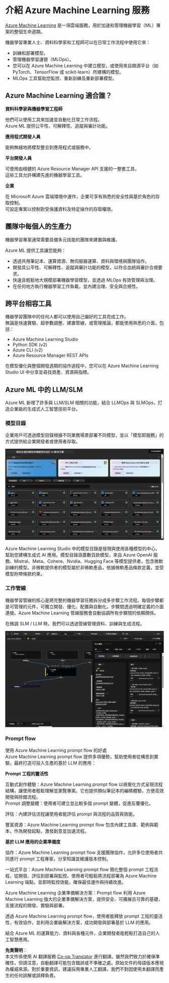 <!--
CO_OP_TRANSLATOR_METADATA:
{
  "original_hash": "7fe541373802e33568e94e13226d463c",
  "translation_date": "2025-07-17T09:35:40+00:00",
  "source_file": "md/03.FineTuning/Introduce_AzureML.md",
  "language_code": "mo"
}
-->
# **介紹 Azure Machine Learning 服務**

[Azure Machine Learning](https://ml.azure.com?WT.mc_id=aiml-138114-kinfeylo) 是一項雲端服務，用於加速和管理機器學習（ML）專案的整個生命週期。

機器學習專業人士、資料科學家和工程師可以在日常工作流程中使用它來：

- 訓練和部署模型。
- 管理機器學習運營（MLOps）。
- 您可以在 Azure Machine Learning 中建立模型，或使用來自開源平台（如 PyTorch、TensorFlow 或 scikit-learn）所建構的模型。
- MLOps 工具幫助您監控、重新訓練及重新部署模型。

## Azure Machine Learning 適合誰？

**資料科學家與機器學習工程師**

他們可以使用工具來加速並自動化日常工作流程。  
Azure ML 提供公平性、可解釋性、追蹤與審計功能。

**應用程式開發人員**

能夠無縫地將模型整合到應用程式或服務中。

**平台開發人員**

可使用由穩健的 Azure Resource Manager API 支援的一整套工具，  
這些工具允許構建先進的機器學習工具。

**企業**

在 Microsoft Azure 雲端環境中運作，企業可享有熟悉的安全性與基於角色的存取控制。  
可設定專案以控制對受保護資料及特定操作的存取權限。

## 團隊中每個人的生產力

機器學習專案通常需要具備多元技能的團隊來建置與維護。

Azure ML 提供工具讓您能夠：

- 透過共用筆記本、運算資源、無伺服器運算、資料與環境與團隊協作。
- 開發具公平性、可解釋性、追蹤與審計功能的模型，以符合血統與審計合規要求。
- 快速且輕鬆地大規模部署機器學習模型，並透過 MLOps 有效管理與治理。
- 在任何地方執行機器學習工作負載，並內建治理、安全與合規性。

## 跨平台相容工具

機器學習團隊中的任何人都可以使用自己偏好的工具完成工作。  
無論是快速實驗、超參數調整、建置管線，或管理推論，都能使用熟悉的介面，包括：

- Azure Machine Learning Studio  
- Python SDK (v2)  
- Azure CLI (v2)  
- Azure Resource Manager REST APIs  

在模型優化與整個開發週期的協作過程中，您可以在 Azure Machine Learning Studio UI 中分享並尋找資產、資源與指標。

## **Azure ML 中的 LLM/SLM**

Azure ML 新增了許多與 LLM/SLM 相關的功能，結合 LLMOps 與 SLMOps，打造企業級的生成式人工智慧技術平台。

### **模型目錄**

企業用戶可透過模型目錄根據不同業務場景部署不同模型，並以「模型即服務」的方式提供給企業開發者或使用者存取。

![models](../../../../translated_images/models.e6c7ff50a51806fd0bfd398477e3db3d5c3dc545cd7308344e448e0b8d8295a1.mo.png)

Azure Machine Learning Studio 中的模型目錄是發現與使用各種模型的中心，幫助您建構生成式 AI 應用。模型目錄涵蓋數百款模型，來自 Azure OpenAI 服務、Mistral、Meta、Cohere、Nvidia、Hugging Face 等模型提供者，包含微軟訓練的模型。非微軟提供者的模型屬於非微軟產品，依據微軟產品條款定義，並受模型附帶條款約束。

### **工作管線**

機器學習管線的核心是將完整的機器學習任務拆分成多步驟工作流程。每個步驟都是可管理的元件，可獨立開發、優化、配置與自動化。步驟間透過明確定義的介面連接。Azure Machine Learning 管線服務會自動協調所有步驟間的依賴關係。

在微調 SLM / LLM 時，我們可以透過管線管理資料、訓練與生成流程。

![finetuning](../../../../translated_images/finetuning.6559da198851fa523d94d6f0b9f271fa6e1bbac13db0024ebda43cb5348a4633.mo.png)

### **Prompt flow**

使用 Azure Machine Learning prompt flow 的好處  
Azure Machine Learning prompt flow 提供多項優勢，幫助使用者從構思到實驗，最終打造可投入生產的基於 LLM 的應用：

**Prompt 工程的靈活性**

互動式創作體驗：Azure Machine Learning prompt flow 以視覺化方式呈現流程結構，讓使用者輕鬆理解並瀏覽專案。它也提供類似筆記本的編碼體驗，方便高效開發與除錯流程。  
Prompt 調整變體：使用者可建立並比較多個 prompt 變體，促進反覆優化。  

評估：內建評估流程讓使用者能評估 prompt 與流程的品質與效能。

豐富資源：Azure Machine Learning prompt flow 包含內建工具庫、範例與範本，作為開發起點，激發創意並加速流程。

**基於 LLM 應用的企業準備度**

協作：Azure Machine Learning prompt flow 支援團隊協作，允許多位使用者共同進行 prompt 工程專案，分享知識並維護版本控制。

一站式平台：Azure Machine Learning prompt flow 簡化整個 prompt 工程流程，從開發、評估到部署與監控。使用者可輕鬆將流程部署為 Azure Machine Learning 端點，並即時監控效能，確保最佳運作與持續改進。

Azure Machine Learning 企業準備解決方案：Prompt flow 利用 Azure Machine Learning 強大的企業準備解決方案，提供安全、可擴展且可靠的基礎，支援流程的開發、實驗與部署。

透過 Azure Machine Learning prompt flow，使用者能釋放 prompt 工程的靈活性，有效協作，並利用企業級解決方案，成功開發與部署基於 LLM 的應用。

結合 Azure ML 的運算能力、資料與各種元件，企業開發者能輕鬆打造自己的人工智慧應用。

**免責聲明**：  
本文件係使用 AI 翻譯服務 [Co-op Translator](https://github.com/Azure/co-op-translator) 進行翻譯。雖然我們致力於確保準確性，但請注意，自動翻譯可能包含錯誤或不準確之處。原始文件的母語版本應視為權威來源。對於重要資訊，建議採用專業人工翻譯。我們不對因使用本翻譯而產生的任何誤解或誤釋負責。